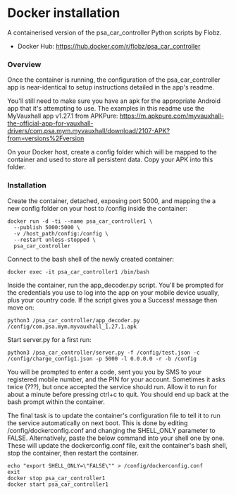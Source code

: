 # Docker installation

A containerised version of the psa_car_controller Python scripts by Flobz.
- Docker Hub: https://hub.docker.com/r/flobz/psa_car_controller

### Overview
Once the container is running, the configuration of the psa_car_controller app is near-identical to setup instructions detailed in the app's readme.

You'll still need to make sure you have an apk for the appropriate Android app that it's attempting to use. The examples in this readme use the MyVauxhall app v1.27.1 from APKPure:
https://m.apkpure.com/myvauxhall-the-official-app-for-vauxhall-drivers/com.psa.mym.myvauxhall/download/2107-APK?from=versions%2Fversion

On your Docker host, create a config folder which will be mapped to the container and used to store all persistent data. Copy your APK into this folder.

### Installation
Create the container, detached, exposing port 5000, and mapping the a new config folder on your host to /config inside the container:

```
docker run -d -ti --name psa_car_controller1 \
  --publish 5000:5000 \
  -v /host_path/config:/config \
  --restart unless-stopped \
  psa_car_controller
```

Connect to the bash shell of the newly created container:
```
docker exec -it psa_car_controller1 /bin/bash
```

Inside the container, run the app_decoder.py script. You'll be prompted for the credentials you use to log into the app on your mobile device usually, plus your country code. If the script gives you a Success! message then move on:
```
python3 /psa_car_controller/app_decoder.py /config/com.psa.mym.myvauxhall_1.27.1.apk
```
Start server.py for a first run:
```
python3 /psa_car_controller/server.py -f /config/test.json -c /config/charge_config1.json -p 5000 -l 0.0.0.0 -r -b /config
```
You will be prompted to enter a code, sent you you by SMS to your registered mobile number, and the PIN for your account. Sometimes it asks twice (???), but once accepted the service should run. Allow it to run for about a minute before pressing ctrl+c to quit. You should end up back at the bash prompt within the container.

The final task is to update the container's configuration file to tell it to run the service automatically on next boot. This is done by editing /config/dockerconfig.conf and changing the SHELL_ONLY parameter to FALSE. Alternatively, paste the below command into your shell one by one. These will update the dockerconfig.conf file, exit the container's bash shell, stop the container, then restart the container.

```
echo "export SHELL_ONLY=\"FALSE\"" > /config/dockerconfig.conf
exit
docker stop psa_car_controller1
docker start psa_car_controller1
```

